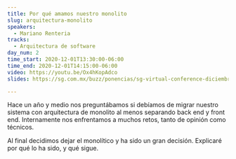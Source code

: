 ```yaml
---
title: Por qué amamos nuestro monolito
slug: arquitectura-monolito
speakers:
  - Mariano Renteria
tracks:
  - Arquitectura de software
day_num: 2
time_start: 2020-12-01T13:30:00-06:00
time_end: 2020-12-01T14:15:00-06:00
video: https://youtu.be/Ox4hKopAdco
slides: https://sg.com.mx/buzz/ponencias/sg-virtual-conference-diciembre-2020/por-que-amamos-nuestro-monolito

---
```


Hace un año y medio nos preguntábamos si debíamos de migrar nuestro sistema con arquitectura de monolito al menos separando back end y front end. Internamente nos enfrentamos a muchos retos, tanto de opinión como técnicos. 

Al final decidimos dejar el monolítico y ha sido un gran decisión. Explicaré por qué lo ha sido, y qué sigue.